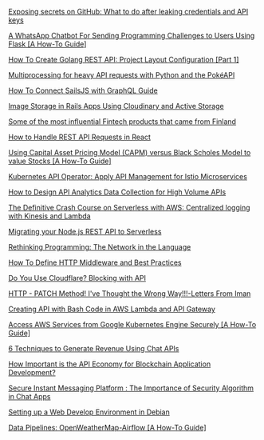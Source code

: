 



[Exposing secrets on GitHub: What to do after leaking credentials and API keys](https://hackernoon.com/exposing-secrets-on-github-what-to-do-after-leaking-credentials-and-api-keys-58dy3yqp)

[A WhatsApp Chatbot For Sending Programming Challenges to Users Using Flask [A How-To Guide]](https://hackernoon.com/a-whatsapp-chatbot-for-sending-programming-challenges-to-users-using-flask-a-how-to-guide-rp9332y8)

[How To Create Golang REST API: Project Layout Configuration [Part 1]](https://hackernoon.com/how-to-create-golang-rest-api-project-layout-configuration-part-1-am733yi7)

[Multiprocessing for heavy API requests with Python and the PokéAPI](https://hackernoon.com/multiprocessing-for-heavy-api-requests-with-python-and-the-pokeapi-3u4h3ypn)

[How To Connect SailsJS with GraphQL Guide](https://hackernoon.com/how-to-connect-sailsjs-with-graphql-guide-jgdm3y7l)

[Image Storage in Rails Apps Using Cloudinary and Active Storage](https://hackernoon.com/image-storage-in-rails-apps-using-cloudinary-and-active-storage-9w2u3yli)

[Some of the most influential Fintech products that came from Finland](https://hackernoon.com/dmedsome-of-the-most-influential-fintech-products-that-came-from-finland-kd203ynv)

[How to Handle REST API Requests in React](https://hackernoon.com/how-to-handle-rest-api-requests-in-react-vg1e32rn)

[Using Capital Asset Pricing Model (CAPM) versus Black Scholes Model to value Stocks [A How-To Guide]](https://hackernoon.com/using-capital-asset-pricing-model-capm-versus-black-scholes-model-to-value-stocks-a-how-to-guide-r53032tc)

[Kubernetes API Operator: Apply API Management for Istio Microservices](https://hackernoon.com/kubernetes-api-operator-apply-api-management-for-istio-microservices-qs5e3yrq)

[How to Design API Analytics Data Collection for High Volume APIs](https://hackernoon.com/how-to-design-api-analytics-data-collection-for-high-volume-apis-8k9x3yod)

[The Definitive Crash Course on Serverless with AWS: Centralized logging with Kinesis and Lambda](https://hackernoon.com/the-definitive-crash-course-on-serverless-with-aws-centralized-logging-with-kinesis-and-lambda-bfbc3439ceac)

[Migrating your Node.js REST API to Serverless](https://hackernoon.com/migrating-your-node-js-rest-api-to-serverless-d2a170e0856c)

[Rethinking Programming: The Network in the Language](https://hackernoon.com/rethinking-programming-the-network-in-the-language-kn3z3y55)

[How To Define HTTP Middleware and Best Practices](https://hackernoon.com/how-to-define-http-middleware-and-best-practices-sj7u3yym)

[Do You Use Cloudflare? Blocking with API](https://hackernoon.com/do-you-use-cloudflare-blocking-with-api-8crl3yf8)

[HTTP - PATCH Method! I've Thought the Wrong Way!!!-Letters From Iman](https://hackernoon.com/http-patch-method-ive-been-thinking-about-it-all-wrong-vg6z32ru)

[Creating API with Bash Code in AWS Lambda and API Gateway](https://hackernoon.com/creating-api-with-bash-code-in-aws-lambda-and-api-gateway-2v4n3yp4)

[Access AWS Services from Google Kubernetes Engine Securely [A How-To Guide]](https://hackernoon.com/access-aws-services-from-google-kubernetes-engine-securely-a-how-to-guide-x8an3b5y)

[6 Techniques to Generate Revenue Using Chat APIs](https://hackernoon.com/6-techniques-to-generate-revenue-using-messaging-apis-oobn3yf5)

[How Important is the API Economy for Blockchain Application Development?](https://hackernoon.com/how-important-is-the-api-economy-for-blockchain-application-development-0c7h38n2)

[Secure Instant Messaging Platform : The Importance of Security Algorithm in Chat Apps](https://hackernoon.com/secure-instant-messaging-platform-the-importance-of-security-algorithm-in-chat-apps-dy3p36b7)

[Setting up a Web Develop Environment in Debian](https://hackernoon.com/setting-up-a-web-develop-environment-in-debian-lmiv33tz)

[Data Pipelines: OpenWeatherMap-Airflow [A How-To Guide]](https://hackernoon.com/data-pipelines-openweathermap-airflow-a-how-to-guide-cs5b3aje)

